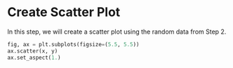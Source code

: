 # Create Scatter Plot

In this step, we will create a scatter plot using the random data from Step 2.

```python
fig, ax = plt.subplots(figsize=(5.5, 5.5))
ax.scatter(x, y)
ax.set_aspect(1.)
```
